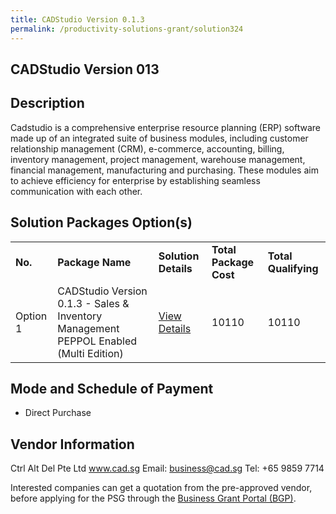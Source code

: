 ```yaml
---
title: CADStudio Version 0.1.3
permalink: /productivity-solutions-grant/solution324
---
```


## CADStudio Version 013

## Description

Cadstudio is a comprehensive enterprise resource planning (ERP) software made up of an integrated suite of business modules, including customer relationship management (CRM), e-commerce, accounting, billing, inventory management, project management, warehouse management, financial management, manufacturing and purchasing. These modules aim to achieve efficiency for enterprise by establishing seamless communication with each other.

## Solution Packages Option(s)

<table>
<tr>
<td><b>No.</b></td>
<td><b>Package Name</b></td>
<td><b>Solution Details</b></td>
<td><b>Total Package Cost</b></td>
<td><b>Total Qualifying</b></td>
</tr>
<tr>
<td>Option 1</td>
<td>CADStudio Version 0.1.3 - Sales & Inventory Management PEPPOL Enabled (Multi Edition)</td>
<td><a href='https://www.gobusiness.gov.sg/images/psg/Ctrl_Alt_Del_20200158_Annex_3_20200625145455_Part_3.pdf'>View Details</a></td>
<td>10110</td>
<td>10110</td>
</tr>
</table>

## Mode and Schedule of Payment

 - Direct Purchase

## Vendor Information

 Ctrl Alt Del Pte Ltd
www.cad.sg
Email: business@cad.sg
Tel: +65 9859 7714

Interested companies can get a quotation from the pre-approved vendor, before applying for the PSG through the <a href='https://www.businessgrants.gov.sg/'>Business Grant Portal (BGP)</a>.
